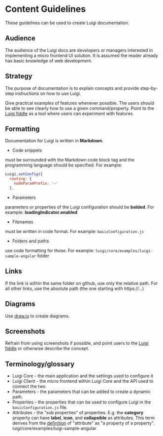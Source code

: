 # Content Guidelines

These guidelines can be used to create Luigi documentation. 

## Audience

The audience of the Luigi docs are developers or managers interested in implementing a micro frontend UI solution. It is assumed the reader already has basic knowledge of web development.  

## Strategy

The purpose of documentation is to explain concepts and provide step-by-step instructions on how to use Luigi. 

Give practical examples of features whenever possible. The users should be able to see clearly how to use a given command/property. Point to the [Luigi fiddle](https://fiddle.luigi-project.io/) as a tool where users can experiment with features. 

## Formatting

Documentation for Luigi is written in **Markdown**. 

* Code snippets 

must be surrounded with the Markdown code block tag and the programming language should be specified. For example: 
```javascript
Luigi.setConfig({
  routing: {
    nodeParamPrefix: '~'
  },
```

* Parameters

parameters or properties of the Luigi configuration should be **bolded**. For example:
**loadingIndicator.enabled** 

* Filenames

must be written in code format. For example: `basicConfiguration.js`

* Folders and paths

use code formatting for those. For example: `luigi/core/examples/luigi-sample-angular` folder

## Links

If the link is within the same folder on github, use only the relative path. For all other links, use the absolute path (the one starting with https://...)

## Diagrams 

Use [draw.io](https://draw.io) to create diagrams. 

## Screenshots

Refrain from using screenshots if possible, and point users to the [Luigi fiddle](https://fiddle.luigi-project.io/) or otherwise describe the concept. 

## Terminology/glossary 

* Luigi Core - the main application and the settings used to configure it 
* Luigi Client - the micro frontend within Luigi Core and the API used to connect the two 
* Parameters - the parameters that can be added to create a dynamic path.
* Properties - the properties that can be used to configure Luigi in the `basicConfiguration.js` file. 
* Attributes - the "sub properties" of properties. E.g. the **category** property can have **label**, **icon**, and **collapsible** as attributes. This term derives from the [definition](https://en.wikipedia.org/wiki/Attribute_%28computing%29) of "attribute" as "a property of a property". 
luigi/core/examples/luigi-sample-angular 
